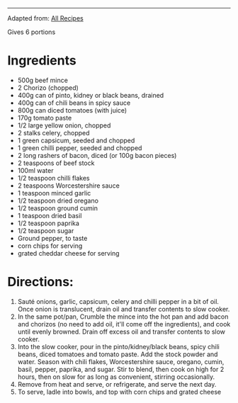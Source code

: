 ---
Adapted from: [All Recipes](http://allrecipes.com/recipe/78299/boilermaker-tailgate-chili/)

Gives 6 portions

# Ingredients

* 500g beef mince
* 2 Chorizo (chopped)
* 400g can of pinto, kidney or black beans, drained
* 400g can of chili beans in spicy sauce
* 800g can diced tomatoes (with juice)
* 170g tomato paste
* 1/2 large yellow onion, chopped
* 2 stalks celery, chopped
* 1 green capsicum, seeded and chopped
* 1 green chilli pepper, seeded and chopped
* 2 long rashers of bacon, diced (or 100g bacon pieces)
* 2 teaspoons of beef stock
* 100ml water
* 1/2 teaspoon chilli flakes
* 2 teaspoons Worcestershire sauce
* 1 teaspoon minced garlic
* 1/2 teaspoon dried oregano
* 1/2 teaspoon ground cumin
* 1 teaspoon dried basil
* 1/2 teaspoon paprika
* 1/2 teaspoon sugar
* Ground pepper, to taste
* corn chips for serving
* grated cheddar cheese for serving

# Directions:

1. Sauté onions, garlic, capsicum, celery and chilli pepper in a bit of oil. Once onion is translucent, drain oil and transfer contents to slow cooker.
2. In the same pot/pan, Crumble the mince into the hot pan and add bacon and chorizos (no need to add oil, it'll come off the ingredients), and cook until evenly browned. Drain off excess oil and transfer contents to slow cooker.
3. Into the slow cooker, pour in the pinto/kidney/black beans, spicy chili beans, diced tomatoes and tomato paste. Add the stock powder and water. Season with chili flakes, Worcestershire sauce, oregano, cumin, basil, pepper, paprika, and sugar. Stir to blend, then cook on high for 2 hours, then on slow for as long as convenient, stirring occasionally.
4. Remove from heat and serve, or refrigerate, and serve the next day.
5. To serve, ladle into bowls, and top with corn chips and grated cheese
